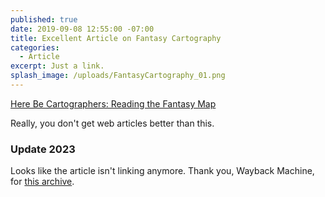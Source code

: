 ```yaml
---
published: true
date: 2019-09-08 12:55:00 -07:00
title: Excellent Article on Fantasy Cartography
categories:
  - Article
excerpt: Just a link.
splash_image: /uploads/FantasyCartography_01.png
---
```

[Here Be Cartographers: Reading the Fantasy Map](http://www.nicholastam.ca/2011/04/18/here-be-cartographers-reading-the-fantasy-map/)

Really, you don't get web articles better than this.

### Update 2023

Looks like the article isn't linking anymore. Thank you, Wayback Machine, for [this archive](https://web.archive.org/web/20161011223017/http://www.nicholastam.ca/2011/04/18/here-be-cartographers-reading-the-fantasy-map/).
